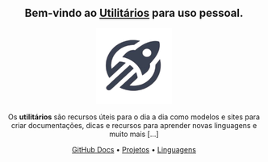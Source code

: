<h2 align="center">
Bem-vindo ao <a href="https://www.google.com/"><strong>Utilitários</strong></a> para uso pessoal.
</h2>


<p align="center">
    <img
    src="assets/utilitarios.png"alt="logo" width="150" height="150"
  />
</p>
<p align="center">
Os <strong>utilitários</strong> são recursos úteis para o dia a dia como modelos e sites para criar documentações, dicas e recursos para aprender novas linguagens e muito mais [...]<br>


<p align="center">
  <a href="https://docs.github.com/pt">GitHub Docs</a>
  •
  <a href="https://www.codewithrandom.com/">Projetos</a>
  •
  <a href="https://www.w3schools.com/">Linguagens</a>
</p>
